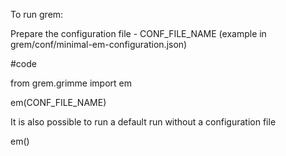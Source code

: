 To run grem:

Prepare the configuration file - CONF_FILE_NAME (example in grem/conf/minimal-em-configuration.json)

#code

from grem.grimme import em

em(CONF_FILE_NAME)

It is also possible to run a default run without a configuration file

em()


